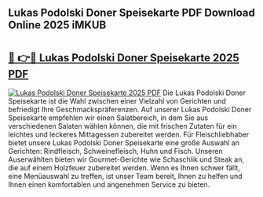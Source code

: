 ## Lukas Podolski Doner Speisekarte PDF Download Online 2025 iMKUB

# <h2><a href="http://gc7pmsv.nevu.top/?p=Lukas+Podolski+Doner+Speisekarte">🔗 👉🔴 Lukas Podolski Doner Speisekarte 2025 PDF</a></h2>

[![Lukas Podolski Doner Speisekarte 2025 PDF](https://i.imgur.com/dBaPXMq.png)](http://gc7pmsv.nevu.top/?p=Lukas+Podolski+Doner+Speisekarte)
Die Lukas Podolski Doner Speisekarte ist die Wahl zwischen einer Vielzahl von Gerichten und befriedigt Ihre Geschmackspräferenzen. Auf unserer Lukas Podolski Doner Speisekarte empfehlen wir einen Salatbereich, in dem Sie aus verschiedenen Salaten wählen können, die mit frischen Zutaten für ein leichtes und leckeres Mittagessen zubereitet werden. Für Fleischliebhaber bietet unsere Lukas Podolski Doner Speisekarte eine große Auswahl an Gerichten: Rindfleisch, Schweinefleisch, Huhn und Fisch. Unseren Auserwählten bieten wir Gourmet-Gerichte wie Schaschlik und Steak an, die auf einem Holzfeuer zubereitet werden. Wenn es Ihnen schwer fällt, eine Menüauswahl zu treffen, ist unser Team bereit, Ihnen zu helfen und Ihnen einen komfortablen und angenehmen Service zu bieten.
